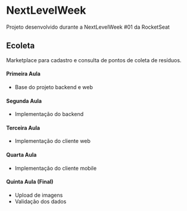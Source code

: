 # NextLevelWeek

Projeto desenvolvido durante a NextLevelWeek #01 da RocketSeat

## Ecoleta

Marketplace para cadastro e consulta de pontos de coleta de resíduos.

#### Primeira Aula

- Base do projeto backend e web


#### Segunda Aula

- Implementação do backend

#### Terceira Aula

- Implementação do cliente web

#### Quarta Aula

- Implementação do cliente mobile

#### Quinta Aula (Final)

- Upload de imagens
- Validação dos dados